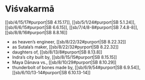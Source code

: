 # Viśvakarmā

[[sb/4/15/17#purport|SB 4.15.17]], [[sb/5/1/24#purport|SB 5.1.24]], [[sb/6/6/15#purport|SB 6.6.15]], [[sb/7/4/8-8#purport|SB 7.4.8-8]], [[sb/8/8/16#purport|SB 8.8.16]]

* as heaven’s engineer, [[sb/8/22/32#purport|SB 8.22.32]]
* as Sutala’s maker, [[sb/8/22/32#purport|SB 8.22.32]]
* daughters of, [[sb/8/13/8#purport|SB 8.13.8]]
* Indra’s city built by, [[sb/8/15/15#purport|SB 8.15.15]]
* Maya Dānava vs., [[sb/8/10/29#purport|SB 8.10.29]]
* thunderbolt of bones made by, [[sb/6/9/54#purport|SB 6.9.54]], [[sb/6/10/13-14#purport|SB 6.10.13-14]]
